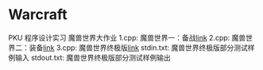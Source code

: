 # Warcraft
PKU 程序设计实习 魔兽世界大作业
1.cpp: 魔兽世界一：备战[link](http://cxsjsxmooc.openjudge.cn/test/B/)
2.cpp: 魔兽世界二：装备[link](http://cxsjsxmooc.openjudge.cn/test/E/)
3.cpp: 魔兽世界终极版[link](http://cxsjsxmooc.openjudge.cn/test/R/)
stdin.txt: 魔兽世界终极版部分测试样例输入
stdout.txt: 魔兽世界终极版部分测试样例输出

